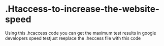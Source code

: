 # .Htaccess-to-increase-the-website-speed
Using this .hcaccess code you can get the maximum test results in google developers speed testjust reeplace the .heccess file with this code
